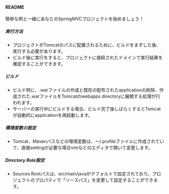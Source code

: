 #### README

簡単な例と一緒にあなたのSpringMVCプロジェクトを始めましょう！

##### 実行方法
- プロジェクトがTomcatのパスに配置されるために、ビルドをまずした後、実行する必要があります。
- ビルド後に実行をすると、プロジェクトに接続されたドメインで実行結果を確認することができます。

##### ビルド
- ビルド時に、.warファイルの作成と既存の配布されたapplicationの削除、作成された.warファイルをTomcatのwebapps directoryに展開する処理が行われます。
- サーバーの実行中にビルドする場合、ビルド完了後しばらくするとTomcatが自動的にapplicationを再起動します。

##### 環境変数の設定
- Tomcat、Mavenパスなどの環境変数は、〜/.profileファイルに作成されていて、直接settingが必要な場合vimなどのエディタで開いて変更します。

##### Directory Role設定
- Sources Rootパスは、src/main/javaがデフォルトで設定されており、プロジェクトのプロパティで「ソースパス」を変更して設定することができます。